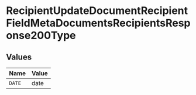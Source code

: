 # RecipientUpdateDocumentRecipientFieldMetaDocumentsRecipientsResponse200Type


## Values

| Name   | Value  |
| ------ | ------ |
| `DATE` | date   |